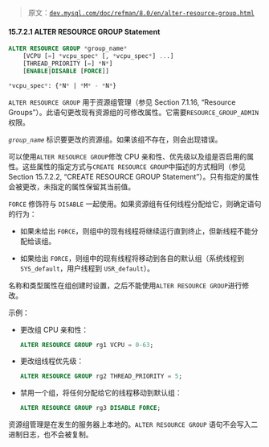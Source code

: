 > 原文：[`dev.mysql.com/doc/refman/8.0/en/alter-resource-group.html`](https://dev.mysql.com/doc/refman/8.0/en/alter-resource-group.html)

#### 15.7.2.1 ALTER RESOURCE GROUP Statement

```sql
ALTER RESOURCE GROUP *group_name*
    [VCPU [=] *vcpu_spec* [, *vcpu_spec*] ...]
    [THREAD_PRIORITY [=] *N*]
    [ENABLE|DISABLE [FORCE]]

*vcpu_spec*: {*N* | *M* - *N*}
```

`ALTER RESOURCE GROUP` 用于资源组管理（参见 Section 7.1.16, “Resource Groups”）。此语句更改现有资源组的可修改属性。它需要`RESOURCE_GROUP_ADMIN` 权限。

*`group_name`* 标识要更改的资源组。如果该组不存在，则会出现错误。

可以使用`ALTER RESOURCE GROUP`修改 CPU 亲和性、优先级以及组是否启用的属性。这些属性的指定方式与`CREATE RESOURCE GROUP`中描述的方式相同（参见 Section 15.7.2.2, “CREATE RESOURCE GROUP Statement”）。只有指定的属性会被更改，未指定的属性保留其当前值。

`FORCE` 修饰符与 `DISABLE` 一起使用。如果资源组有任何线程分配给它，则确定语句的行为：

+   如果未给出 `FORCE`，则组中的现有线程将继续运行直到终止，但新线程不能分配给该组。

+   如果给出 `FORCE`，则组中的现有线程将移动到各自的默认组（系统线程到 `SYS_default`，用户线程到 `USR_default`）。

名称和类型属性在组创建时设置，之后不能使用`ALTER RESOURCE GROUP`进行修改。

示例：

+   更改组 CPU 亲和性：

    ```sql
    ALTER RESOURCE GROUP rg1 VCPU = 0-63;
    ```

+   更改组线程优先级：

    ```sql
    ALTER RESOURCE GROUP rg2 THREAD_PRIORITY = 5;
    ```

+   禁用一个组，将任何分配给它的线程移动到默认组：

    ```sql
    ALTER RESOURCE GROUP rg3 DISABLE FORCE;
    ```

资源组管理是在发生的服务器上本地的。`ALTER RESOURCE GROUP` 语句不会写入二进制日志，也不会被复制。
